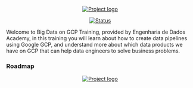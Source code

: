 <p align="center">
  <a href="" rel="noopener">
    <img src="https://github.com/owshq-plumbers/trn-cc-bg-gcp/blob/main/images/tittle-gcp-course.png" alt="Project logo">
 </a>
</p>


<div align="center">

[![Status](https://img.shields.io/badge/status-active-success.svg)]()

</div>

Welcome to Big Data on GCP Training, provided by Engenharia de Dados Academy, in this training you will learn about how to create data pipelines using Google GCP, and understand more about which data products we have on GCP that can help data engineers to solve business problems.


### Roadmap


<p align="center">
  <a href="" rel="noopener">
    <img src="https://github.com/owshq-plumbers/trn-cc-bg-gcp/blob/main/images/roadmap.png" alt="Project logo">
 </a>
</p>


<div align="center">